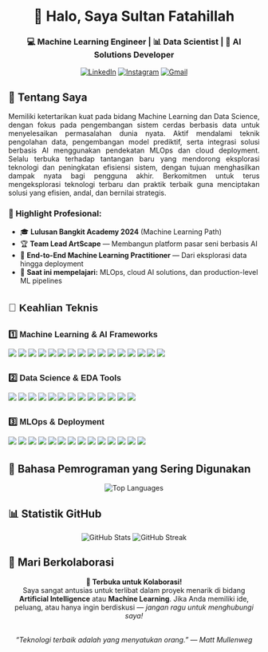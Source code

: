 <div align="center">

# 👋 Halo, Saya **Sultan Fatahillah**  
### 💻 Machine Learning Engineer | 📊 Data Scientist | 🤖 AI Solutions Developer  

[![LinkedIn](https://img.shields.io/badge/LinkedIn-Connect-blue?style=for-the-badge&logo=linkedin&logoColor=white)](https://www.linkedin.com/in/nuruddin-sulthon-syah-fatahillah-rahmani-35765829b/)
[![Instagram](https://img.shields.io/badge/Instagram-Follow-E4405F?style=for-the-badge&logo=instagram&logoColor=white)](https://instagram.com/sultanfatahillah_)
[![Gmail](https://img.shields.io/badge/Gmail-Email-D14836?style=for-the-badge&logo=gmail&logoColor=white)](mailto:adjikp76@gmail.com)

</div>

## 🚀 Tentang Saya

<div align="justify">

Memiliki ketertarikan kuat pada bidang Machine Learning dan Data Science, dengan fokus pada pengembangan sistem cerdas berbasis data untuk menyelesaikan permasalahan dunia nyata. Aktif mendalami teknik pengolahan data, pengembangan model prediktif, serta integrasi solusi berbasis AI menggunakan pendekatan MLOps dan cloud deployment. Selalu terbuka terhadap tantangan baru yang mendorong eksplorasi teknologi dan peningkatan efisiensi sistem, dengan tujuan menghasilkan dampak nyata bagi pengguna akhir. Berkomitmen untuk terus mengeksplorasi teknologi terbaru dan praktik terbaik guna menciptakan solusi yang efisien, andal, dan bernilai strategis.

</div>


### 🎯 Highlight Profesional:
- 🎓 **Lulusan Bangkit Academy 2024** (Machine Learning Path)
- 🏆 **Team Lead ArtScape** — Membangun platform pasar seni berbasis AI
- 🤖 **End-to-End Machine Learning Practitioner** — Dari eksplorasi data hingga deployment
- 🌱 **Saat ini mempelajari:** MLOps, cloud AI solutions, dan production-level ML pipelines


<div style="text-align: justify; font-family: Arial, sans-serif; line-height: 1.6;">
  <h2>🧠 Keahlian Teknis</h2>

  <h3>1️⃣ Machine Learning & AI Frameworks</h3>
  <p>
    <img src="https://img.shields.io/badge/TensorFlow-FF6F00?style=for-the-badge&logo=tensorflow&logoColor=white" />
    <img src="https://img.shields.io/badge/Keras-D00000?style=for-the-badge&logo=keras&logoColor=white" />
    <img src="https://img.shields.io/badge/PyTorch-EE4C2C?style=for-the-badge&logo=pytorch&logoColor=white" />
    <img src="https://img.shields.io/badge/Scikit_Learn-F7931E?style=for-the-badge&logo=scikit-learn&logoColor=white" />
    <img src="https://img.shields.io/badge/XGBoost-017CEE?style=for-the-badge&logo=xgboost&logoColor=white" />
    <img src="https://img.shields.io/badge/LightGBM-9ACD32?style=for-the-badge&logo=lightgbm&logoColor=white" />
    <img src="https://img.shields.io/badge/CatBoost-0F2C70?style=for-the-badge&logo=catboost&logoColor=white" />
    <img src="https://img.shields.io/badge/HuggingFace-FFD21F?style=for-the-badge&logo=huggingface&logoColor=black" />
    <img src="https://img.shields.io/badge/OpenCV-5C3EE8?style=for-the-badge&logo=opencv&logoColor=white" />
    <img src="https://img.shields.io/badge/MediaPipe-00A884?style=for-the-badge&logo=mediapipe&logoColor=white" />
    <img src="https://img.shields.io/badge/Timm-1F2F40?style=for-the-badge&logo=timm&logoColor=white" />
    <img src="https://img.shields.io/badge/Albumentations-FF6F61?style=for-the-badge&logoColor=white" />
    <img src="https://img.shields.io/badge/NLTK-0077B5?style=for-the-badge&logo=nltk&logoColor=white" />
    <img src="https://img.shields.io/badge/SpaCy-09A3D5?style=for-the-badge&logo=spacy&logoColor=white" />
    <img src="https://img.shields.io/badge/Transformers-FFDD55?style=for-the-badge&logo=huggingface&logoColor=black" />
    <img src="https://img.shields.io/badge/ONNX-005CED?style=for-the-badge&logo=onnx&logoColor=white" />
  </p>

  <h3>2️⃣ Data Science & EDA Tools</h3>
  <p>
    <img src="https://img.shields.io/badge/Python-3776AB?style=for-the-badge&logo=python&logoColor=white" />
    <img src="https://img.shields.io/badge/Jupyter-F37626?style=for-the-badge&logo=jupyter&logoColor=white" />
    <img src="https://img.shields.io/badge/Google_Colab-F9AB00?style=for-the-badge&logo=googlecolab&logoColor=white" />
    <img src="https://img.shields.io/badge/NumPy-013243?style=for-the-badge&logo=numpy&logoColor=white" />
    <img src="https://img.shields.io/badge/Pandas-150458?style=for-the-badge&logo=pandas&logoColor=white" />
    <img src="https://img.shields.io/badge/Matplotlib-11557C?style=for-the-badge&logo=matplotlib&logoColor=white" />
    <img src="https://img.shields.io/badge/Seaborn-47AABF?style=for-the-badge&logo=seaborn&logoColor=white" />
    <img src="https://img.shields.io/badge/Plotly-3F4F75?style=for-the-badge&logo=plotly&logoColor=white" />
    <img src="https://img.shields.io/badge/Altair-1F77B4?style=for-the-badge&logo=altair&logoColor=white" />
    <img src="https://img.shields.io/badge/SciPy-8CAAE6?style=for-the-badge&logo=scipy&logoColor=white" />
    <img src="https://img.shields.io/badge/Statsmodels-30B2DC?style=for-the-badge&logo=statsmodels&logoColor=white" />
    <img src="https://img.shields.io/badge/ydata_profiling-F67E7D?style=for-the-badge&logo=python&logoColor=white" />
    <img src="https://img.shields.io/badge/Sweetviz-FF5C57?style=for-the-badge&logo=python&logoColor=white" />
  </p>

  <h3>3️⃣ MLOps & Deployment</h3>
  <p>
    <img src="https://img.shields.io/badge/Docker-2496ED?style=for-the-badge&logo=docker&logoColor=white" />
    <img src="https://img.shields.io/badge/FastAPI-009688?style=for-the-badge&logo=fastapi&logoColor=white" />
    <img src="https://img.shields.io/badge/Flask-000000?style=for-the-badge&logo=flask&logoColor=white" />
    <img src="https://img.shields.io/badge/Streamlit-FF4B4B?style=for-the-badge&logo=streamlit&logoColor=white" />
    <img src="https://img.shields.io/badge/Gradio-FFB833?style=for-the-badge&logo=gradio&logoColor=black" />
    <img src="https://img.shields.io/badge/ONNX_Runtime-005CED?style=for-the-badge&logo=onnx&logoColor=white" />
    <img src="https://img.shields.io/badge/TensorFlow_Serving-FF6F00?style=for-the-badge&logo=tensorflow&logoColor=white" />
    <img src="https://img.shields.io/badge/TorchServe-EE4C2C?style=for-the-badge&logo=pytorch&logoColor=white" />
    <img src="https://img.shields.io/badge/MLflow-0194E2?style=for-the-badge&logo=mlflow&logoColor=white" />
    <img src="https://img.shields.io/badge/DVC-945DD6?style=for-the-badge&logo=dvc&logoColor=white" />
    <img src="https://img.shields.io/badge/Optuna-1F75FE?style=for-the-badge&logo=optuna&logoColor=white" />
    <img src="https://img.shields.io/badge/KerasTuner-FF6F61?style=for-the-badge&logo=keras&logoColor=white" />
    <img src="https://img.shields.io/badge/W&B-FFBE00?style=for-the-badge&logo=weightsandbiases&logoColor=black" />
    <img src="https://img.shields.io/badge/Comet_ML-000000?style=for-the-badge&logo=comet&logoColor=white" />
  </p>
</div>


## 🧠 Bahasa Pemrograman yang Sering Digunakan

<p align="center">
  <img src="https://github-readme-stats.vercel.app/api/top-langs/?username=f4tahitsYours&layout=compact&theme=radical" alt="Top Languages">
</p>


## 📊 Statistik GitHub

<p align="center">
  <img src="https://github-readme-stats.vercel.app/api?username=f4tahitsYours&show_icons=true&theme=radical" alt="GitHub Stats">
  <img src="https://github-readme-streak-stats.herokuapp.com/?user=f4tahitsYours&theme=radical" alt="GitHub Streak">
</p>


## 🤝 Mari Berkolaborasi

<div align="center">
  <strong>🚀 Terbuka untuk Kolaborasi!</strong><br>
  Saya sangat antusias untuk terlibat dalam proyek menarik di bidang <strong>Artificial Intelligence</strong> atau <strong>Machine Learning</strong>.  
  Jika Anda memiliki ide, peluang, atau hanya ingin berdiskusi — <em>jangan ragu untuk menghubungi saya!</em>
</div>

<br>

<p align="center">
  <em>“Teknologi terbaik adalah yang menyatukan orang.” — Matt Mullenweg</em>
</p>

